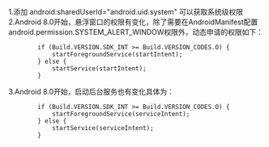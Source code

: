1.添加 android:sharedUserId="android.uid.system" 可以获取系统级权限
2.Android 8.0开始，悬浮窗口的权限有变化，除了需要在AndroidManifest配置android.permission.SYSTEM_ALERT_WINDOW权限外，动态申请的权限如下：
```
        if (Build.VERSION.SDK_INT >= Build.VERSION_CODES.O) {
            startForegroundService(startIntent);
        } else {
            startService(startIntent);
        }
```
3.Android 8.0开始，启动后台服务也有变化具体为：
```
        if (Build.VERSION.SDK_INT >= Build.VERSION_CODES.O) {
            startForegroundService(serviceIntent);
        } else {
            startService(serviceIntent);
        }
```

